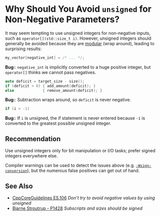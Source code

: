 # Why Should You Avoid `unsigned` for Non-Negative Parameters?

It may seem tempting to use unsigned integers for non-negative inputs,
such as `operator[](std::size_t i)`.
However, unsigned integers should generally be avoided because they are
[modular][mod] (wrap around),
leading to surprising results:

```cpp
my_vector[negative_int] = /* ... */; 
```
**Bug:**: `negative_int` is implicitly converted to a huge positive integer,
but `operator[]` thinks we cannot pass negatives.

```cpp
auto deficit = target_size - size();
if (deficit > 0) { add_amount(deficit); }
else             { remove_amount(deficit); }
```
**Bug:**: Subtraction wraps around, so `deficit`
is never negative.

```cpp
if (i > -1)
```
**Bug:**: If `i` is unsigned,
the if statement is never entered because `-1` is
converted to the greatest possible unsigned integer.

<!-- inline -->
## Recommendation

Use unsigned integers only for bit manipulation or I/O tasks;
prefer signed integers everywhere else.

Compiler warnings can be used to detect the issues above
(e.g. [`-Wsign-conversion`](https://gcc.gnu.org/onlinedocs/gcc/Warning-Options.html#index-Wsign-conversion)),
but the numerous false positives can get out of hand.

<!-- inline -->
## See Also

- [CppCoreGuidelines ES.106][guide] *Don’t try to avoid negative values by using unsigned*
- [Bjarne Stroutrup - P1428][p1428] *Subscripts and sizes should be signed*

[mod]: https://en.wikipedia.org/wiki/Modular_arithmetic
[guide]: http://isocpp.github.io/CppCoreGuidelines/CppCoreGuidelines#Res-nonnegative
[p1428]: https://www.open-std.org/jtc1/sc22/wg21/docs/papers/2019/p1428r0.pdf
